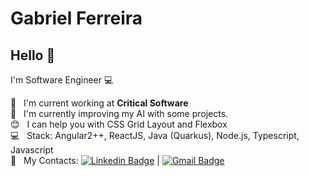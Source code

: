 # Gabriel Ferreira

## Hello 👋
I'm Software Engineer :computer:

 :rocket:  &nbsp; I'm current working at **Critical Software**
 <br/> :purple_heart: &nbsp; I'm currently improving my AI with some projects.
 <br/> :blush: &nbsp; I can help you with CSS Grid Layout and Flexbox
 <br/> :computer: &nbsp; Stack: Angular2++, ReactJS, Java (Quarkus), Node.js, Typescript, Javascript
 <br/> :email: &nbsp; My Contacts: [![Linkedin Badge](https://img.shields.io/badge/-Gabriel%20Ferreira-blue?style=flat-square&logo=Linkedin&logoColor=white&link=https://www.linkedin.com/in/gabriellf//)](https://www.linkedin.com/in/gabriellf/) 
| 
[![Gmail Badge](https://img.shields.io/badge/-gabriel1492@gmail.com-c14438?style=flat-square&logo=Gmail&logoColor=white&link=mailto:gabriel1492@gmail.com)](mailto:gabriel1492@gmail.com)
